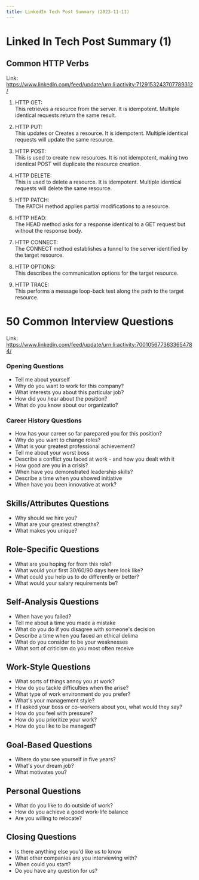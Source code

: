 ```yaml
---
title: LinkedIn Tech Post Summary (2023-11-11)
---
```

# Linked In Tech Post Summary (1)


## Common HTTP Verbs

Link: https://www.linkedin.com/feed/update/urn:li:activity:7129153243707789312/

1. HTTP GET: <br/>
This retrieves a resource from the server. It is idempotent. Multiple identical requests return the same result. 
 
2. HTTP PUT: <br/>
This updates or Creates a resource. It is idempotent. Multiple identical requests will update the same resource. 
 
3. HTTP POST: <br/> 
This is used to create new resources. It is not idempotent, making two identical POST will duplicate the resource creation. 
 
4. HTTP DELETE: <br/> 
This is used to delete a resource. It is idempotent. Multiple identical requests will delete the same resource. 
 
5. HTTP PATCH: <br/> 
The PATCH method applies partial modifications to a resource. 
 
6. HTTP HEAD: <br/> 
The HEAD method asks for a response identical to a GET request but without the response body. 
 
7. HTTP CONNECT: <br/> 
The CONNECT method establishes a tunnel to the server identified by the target resource. 
 
8. HTTP OPTIONS: <br/> 
This describes the communication options for the target resource. 
 
9. HTTP TRACE: <br/> 
This performs a message loop-back test along the path to the target resource. 

# 50 Common Interview Questions
Link: https://www.linkedin.com/feed/update/urn:li:activity:7001056773633654784/

### Opening Questions
- Tell me about yourself
- Why do you want to work for this company?
- What interests you about this particular job?
- How did you hear about the position?
- What do you know about our organizatio?

### Career History Questions
- How has your career so far parepared you for this position?
- Why do you want to change roles?
- What is your greatest professional achievement? 
- Tell me about your worst boss
- Describe a conflict you faced at work - and how you dealt with it
- How good are you in a crisis?
- When have you demonstrated leadership skills?
- Describe a time when you showed initiative
- When have you been innovative at work?

## Skills/Attributes Questions
- Why should we hire you?
- What are your greatest strengths?
- What makes you unique?

## Role-Specific Questions
- What are you hoping for from this role?
- What would your first 30/60/90 days here look like?
- What could you help us to do differently or better?
- What would your salary requirements be?

## Self-Analysis Questions
- When have you failed?
- Tell me about a time you made a mistake
- What do you do if you disagree with someone's decision
- Describe a time when you faced an ethical delima
- What do you consider to be your weaknesses
- What sort of criticism do you most often receive

## Work-Style Questions
- What sorts of things annoy you at work?
- How do you tackle difficulties when the arise?
- What type of work environment do you prefer?
- What's your management style?
- If I asked your boss or co-workers about you, what would they say?
- How do you feel with pressure?
- How do you prioritize your work?
- How do you like to be managed?

## Goal-Based Questions
- Where do you see yourself in five years?
- What's your dream job?
- What motivates you?

## Personal Questions
- What do you like to do outside of work?
- How do you achieve a good work-life balance
- Are you willing to relocate? 

## Closing Questions
- Is there anything else you'd like us to know
- What other companies are you interviewing with?
- When could you start?
- Do you have any question for us? 
